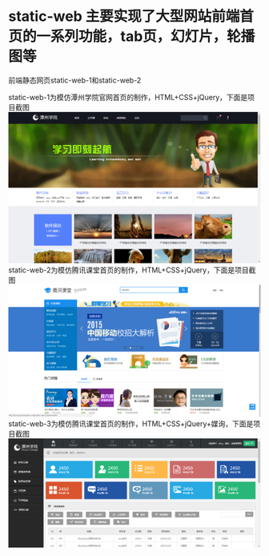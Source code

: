 # static-web 主要实现了大型网站前端首页的一系列功能，tab页，幻灯片，轮播图等
前端静态网页static-web-1和static-web-2

static-web-1为模仿潭州学院官网首页的制作，HTML+CSS+jQuery，下面是项目截图
![潭州学院首页](https://github.com/coolfxl/static-web/blob/master/tanzhou.jpg)
static-web-2为模仿腾讯课堂首页的制作，HTML+CSS+jQuery，下面是项目截图
![腾讯课堂首页](https://github.com/coolfxl/static-web/blob/master/tencent.jpg)
static-web-3为模仿腾讯课堂首页的制作，HTML+CSS+jQuery+媒询，下面是项目截图
![响应式后台静态页面](https://github.com/coolfxl/static-web/blob/master/admin.jpg)
